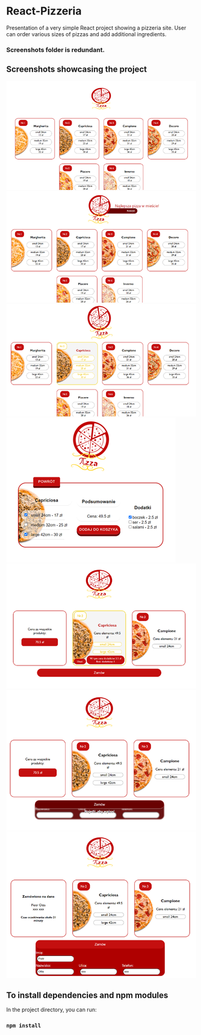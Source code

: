 # React-Pizzeria
Presentation of a very simple React project showing a pizzeria site. User can order various sizes of pizzas and add additional ingredients.

### Screenshots folder is redundant.

## Screenshots showcasing the project

<img src="https://github.com/PiotrOtta/React-Pizzeria/blob/main/screenshots/pizzeria_01.png">
<img src="https://github.com/PiotrOtta/React-Pizzeria/blob/main/screenshots/pizzeria_02.png">
<img src="https://github.com/PiotrOtta/React-Pizzeria/blob/main/screenshots/pizzeria_03.png">
<img src="https://github.com/PiotrOtta/React-Pizzeria/blob/main/screenshots/pizzeria_04.png">
<img src="https://github.com/PiotrOtta/React-Pizzeria/blob/main/screenshots/pizzeria_05.png">
<img src="https://github.com/PiotrOtta/React-Pizzeria/blob/main/screenshots/pizzeria_06.png">
<img src="https://github.com/PiotrOtta/React-Pizzeria/blob/main/screenshots/pizzeria_07.png">

## To install dependencies and npm modules

In the project directory, you can run:

### `npm install`
